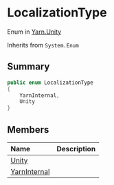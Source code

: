 # LocalizationType

Enum in [Yarn.Unity](/docs/api/csharp/yarn.unity.md)

Inherits from `System.Enum`

## Summary



```csharp
public enum LocalizationType
{
    YarnInternal,
    Unity
}
```

## Members

|Name|Description|
|:---|:---|
|[Unity](/docs/api/csharp/yarn.unity.localizationtype.unity.md)||
|[YarnInternal](/docs/api/csharp/yarn.unity.localizationtype.yarninternal.md)||

